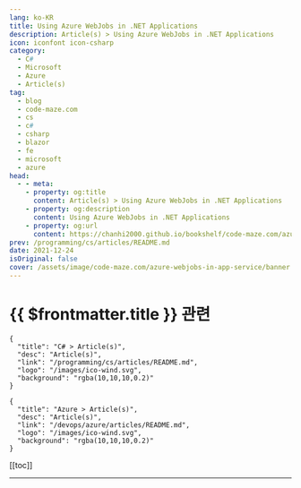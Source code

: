```yaml
---
lang: ko-KR
title: Using Azure WebJobs in .NET Applications
description: Article(s) > Using Azure WebJobs in .NET Applications
icon: iconfont icon-csharp
category: 
  - C#
  - Microsoft
  - Azure
  - Article(s)
tag: 
  - blog
  - code-maze.com
  - cs
  - c#
  - csharp
  - blazor
  - fe
  - microsoft
  - azure
head:  
  - - meta:
    - property: og:title
      content: Article(s) > Using Azure WebJobs in .NET Applications
    - property: og:description
      content: Using Azure WebJobs in .NET Applications
    - property: og:url
      content: https://chanhi2000.github.io/bookshelf/code-maze.com/azure-webjobs-in-app-service.html
prev: /programming/cs/articles/README.md
date: 2021-12-24
isOriginal: false
cover: /assets/image/code-maze.com/azure-webjobs-in-app-service/banner.png
---
```


# {{ $frontmatter.title }} 관련

```component VPCard
{
  "title": "C# > Article(s)",
  "desc": "Article(s)",
  "link": "/programming/cs/articles/README.md",
  "logo": "/images/ico-wind.svg",
  "background": "rgba(10,10,10,0.2)"
}
```

```component VPCard
{
  "title": "Azure > Article(s)",
  "desc": "Article(s)",
  "link": "/devops/azure/articles/README.md",
  "logo": "/images/ico-wind.svg",
  "background": "rgba(10,10,10,0.2)"
}
```

[[toc]]

---

<SiteInfo
  name="Using Azure WebJobs in .NET Applications"
  desc="Azure WebJobs along with Azure WebJobs SDK enables us to create run background jobs which can be based on schedules and triggers."
  url="https://code-maze.com/azure-webjobs-in-app-service/"
  logo="/assets/image/code-maze.com/favicon.png"
  preview="/assets/image/code-maze.com/azure-webjobs-in-app-service/banner.png"/>

<!-- TODO: 작성 -->
